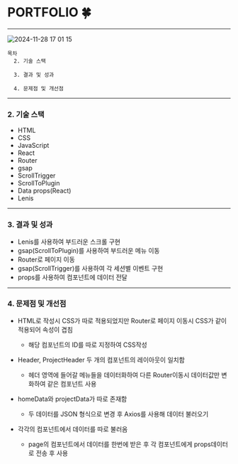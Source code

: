 # PORTFOLIO 🍀
***
![2024-11-28 17 01 15](https://github.com/user-attachments/assets/8dea3a5e-15f6-4483-9ec6-6d1412955384)

```
목차
  2. 기술 스택

  3. 결과 및 성과

  4. 문제점 및 개선점
```
***
### 2. 기술 스택

  
  - HTML
  - CSS
  - JavaScript
  - React
  - Router
  - gsap
  - ScrollTrigger
  - ScrollToPlugin
  - Data props(React)
  - Lenis
    
  
***
### 3. 결과 및 성과

  - Lenis를 사용하여 부드러운 스크롤 구현
  - gsap(ScrollToPlugin)를 사용하여 부드러운 메뉴 이동
  - Router로 페이지 이동
  - gsap(ScrollTrigger)를 사용하여 각 세션별 이벤트 구현
  - props를 사용하여 컴포넌트에 데이터 전달
***
### 4. 문제점 및 개선점

 - HTML로 작성시 CSS가 따로 적용되었지만 Router로 페이지 이동시 CSS가 같이 적용되어 속성이 겹침
   - 해당 컴포넌트의 ID를 따로 지정하여 CSS작성

    
 - Header, ProjectHeader 두 개의 컴포넌트의 레이아웃이 일치함
   - 헤더 영역에 들어갈 메뉴들을 데이터화하여 다른 Router이동시 데이터값만 변화하여 같은 컴포넌트 사용
  
     
 - homeData와 projectData가 따로 존재함
   - 두 데이터를 JSON 형식으로 변경 후 Axios를 사용해 데이터 불러오기
  
     
 - 각각의 컴포넌트에서 데이터를 따로 불러옴
   - page의 컴포넌트에서 데이터를 한번에 받은 후 각 컴포넌트에게 props데이터로 전송 후 사용 

  
  
  

